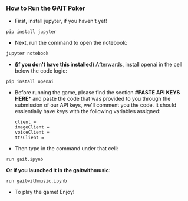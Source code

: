 ### How to Run the GAIT Poker

- First, install jupyter, if you haven't yet!
```
pip install jupyter
```
- Next, run the command to open the notebook:
```
jupyter notebook
```

- **(if you don't have this installed)** Afterwards, install openai in the cell below the code logic:
```
pip install openai
```

- Before running the game, please find the section **#PASTE API KEYS HERE*** and paste the code that was provided to you through the submission of our API keys, we'll comment you the code. It should essientially have keys with the following variables assigned:
  ```
  client =
  imageClient =
  voiceClient =
  ttsClient =
  ```

- Then type in the command under that cell:
```
run gait.ipynb
```

**Or if you launched it in the gaitwithmusic:**

```
run gaitwithmusic.ipynb
```

- To play the game! Enjoy!

